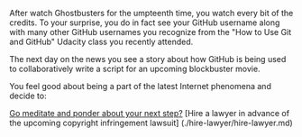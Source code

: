 After watch Ghostbusters for the umpteenth time, you watch every bit of the
credits. To your surprise, you do in fact see your GitHub username along with
many other GitHub usernames you recognize from the "How to Use Git and GitHub"
Udacity class you recently attended.

The next day on the news you see a story about how GitHub is being used to
collaboratively write a script for an upcoming blockbuster movie.

You feel good about being a part of the latest Internet phenomena and decide to:

[Go meditate and ponder about your next step?](../../../meditate/meditate.md)
[Hire a lawyer in advance of the upcoming copyright infringement lawsuit] (./hire-lawyer/hire-lawyer.md)